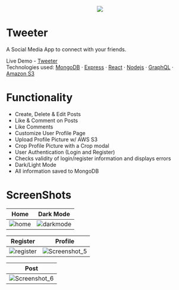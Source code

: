 <p align='center'>
  <img src="https://user-images.githubusercontent.com/60535510/188039361-845a1cd4-e8e1-45cf-a164-7655f01655dd.png">
</p>

# Tweeter
A Social Media App to connect with your friends.  

Live Demo - [Tweeter](https://aaronlam2k-tweeter.herokuapp.com/)  
Technologies used: [MongoDB](https://www.mongodb.com/) · [Express](https://expressjs.com/) · [React](https://reactjs.org/) · [Nodejs](https://nodejs.org/en/) · [GraphQL](https://graphql.org/) · [Amazon S3](https://aws.amazon.com/s3/)

# Functionality
- Create, Delete & Edit Posts
- Like & Comment on Posts
- Like Comments
- Customize User Profile Page
- Upload Profile Picture w/ AWS S3
- Crop Profile Picture with a Crop modal
- User Authentication (Login and Register)
- Checks validity of login/register information and displays errors
- Dark/Light Mode 
- All information saved to MongoDB

# ScreenShots
|Home|Dark Mode|
|---|---|
|![home](https://user-images.githubusercontent.com/60535510/191831741-c9b6cdad-6f5d-4516-bbec-3f0c8fd45b42.png)|![darkmode](https://user-images.githubusercontent.com/60535510/191831770-e0a4e44a-72be-41f5-8da1-d79d79e5b419.png)|



|Register|Profile|
|---|---|
|![register](https://user-images.githubusercontent.com/60535510/191831800-ec406ec3-f8ca-4cfd-96f6-4a6ad5c8f8a2.png)|![Screenshot_5](https://user-images.githubusercontent.com/60535510/191831829-e8e52791-5930-4d08-b9fb-b2768cb325fe.png)|



|Post|
|---|
|![Screenshot_6](https://user-images.githubusercontent.com/60535510/191831849-af326681-dd72-4eff-92eb-5f7cc98629ce.png)|
